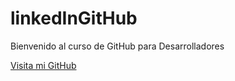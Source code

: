 # linkedInGitHub

Bienvenido al curso de GitHub para Desarrolladores

[Visita mi GitHub](https://github.com/johanworklance)
